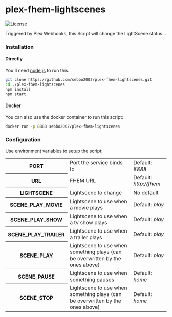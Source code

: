 # plex-fhem-lightscenes
[![License](https://img.shields.io/badge/license-MIT-blue.svg?style=flat-square)](LICENSE)

Triggered by Plex Webhooks, this Script will change the LightScene status…


### Installation

#### Directly

You'll need [node.js](https://nodejs.org/en/) to run this.

```bash
git clone https://github.com/sebbo2002/plex-fhem-lightscenes.git
cd ./plex-fhem-lightscenes
npm install
npm start
```


#### Docker

You can also use the docker container to run this script:

```bash
docker run -p 8888 sebbo2002/plex-fhem-lightscenes
```


### Configuration

Use environment variables to setup the script:

<table>
    <tr>
        <th scope="row">PORT</td>
        <td>Port the service binds to</td>
        <td>Default: <i>8888</i></td>
    </tr>
    <tr>
        <th scope="row">URL</td>
        <td>FHEM URL</td>
        <td>Default: <i>http://fhem</i></td>
    </tr>
    <tr>
        <th scope="row">LIGHTSCENE</td>
        <td>Lightscene to change</td>
        <td>No default</td>
    </tr>
    <tr>
       <th scope="row">SCENE_PLAY_MOVIE</td>
       <td>Lightscene to use when a movie plays</td>
       <td>Default: <i>play</i></td>
    </tr>
    <tr>
       <th scope="row">SCENE_PLAY_SHOW</td>
       <td>Lightscene to use when a tv show plays</td>
       <td>Default: <i>play</i></td>
    </tr>
    <tr>
       <th scope="row">SCENE_PLAY_TRAILER</td>
       <td>Lightscene to use when a trailer plays</td>
       <td>Default: <i>play</i></td>
    </tr>
    <tr>
       <th scope="row">SCENE_PLAY</td>
       <td>Lightscene to use when something plays (can be overwritten by the ones above)</td>
       <td>Default: <i>play</i></td>
    </tr>
    <tr>
       <th scope="row">SCENE_PAUSE</td>
       <td>Lightscene to use when something pauses</td>
       <td>Default: <i>home</i></td>
    </tr>
    <tr>
       <th scope="row">SCENE_STOP</td>
       <td>Lightscene to use when something plays (can be overwritten by the ones above)</td>
       <td>Default: <i>home</i></td>
    </tr>
</table>